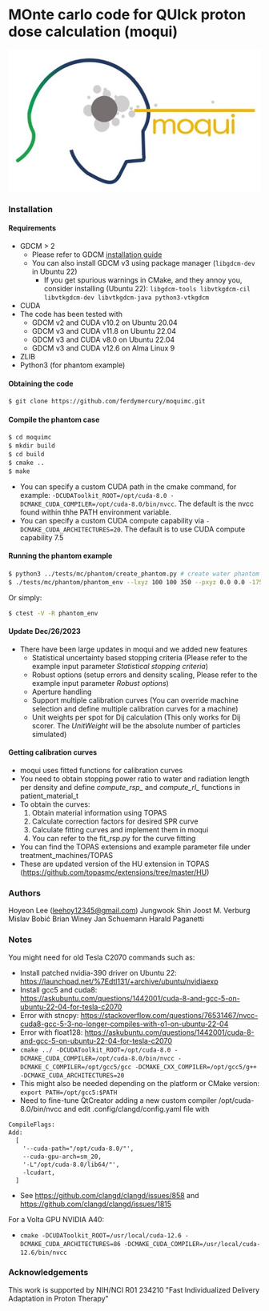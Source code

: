 MOnte carlo code for QUIck proton dose calculation (moqui)
==========================================================

<img src="images/moqui_logo.jpg">

### Installation
#### Requirements
- GDCM > 2
  - Please refer to GDCM [installation guide](https://sourceforge.net/projects/gdcm/)
  - You can also install GDCM v3 using package manager (`libgdcm-dev` in Ubuntu 22)
    - If you get spurious warnings in CMake, and they annoy you, consider installing (Ubuntu 22): `libgdcm-tools libvtkgdcm-cil libvtkgdcm-dev libvtkgdcm-java python3-vtkgdcm`
- CUDA
- The code has been tested with
  - GDCM v2 and CUDA v10.2 on Ubuntu 20.04
  - GDCM v3 and CUDA v11.8 on Ubuntu 22.04
  - GDCM v3 and CUDA v8.0 on Ubuntu 22.04
  - GDCM v3 and CUDA v12.6 on Alma Linux 9
- ZLIB
- Python3 (for phantom example)

#### Obtaining the code
```bash
$ git clone https://github.com/ferdymercury/moquimc.git
```

#### Compile the phantom case
```bash
$ cd moquimc
$ mkdir build
$ cd build
$ cmake ..
$ make
```
- You can specify a custom CUDA path in the cmake command, for example: `-DCUDAToolkit_ROOT=/opt/cuda-8.0 -DCMAKE_CUDA_COMPILER=/opt/cuda-8.0/bin/nvcc`. The default is the nvcc found within thhe PATH environment variable.
- You can specify a custom CUDA compute capability via `-DCMAKE_CUDA_ARCHITECTURES=20`. The default is to use CUDA compute capability 7.5

#### Running the phantom example
```bash
$ python3 ../tests/mc/phantom/create_phantom.py # create water phantom in /tmp/, you need to install numpy
$ ./tests/mc/phantom/phantom_env --lxyz 100 100 350 --pxyz 0.0 0.0 -175 --nxyz 200 200 350 --spot_energy 200.0 0.0 --spot_position 0 0 0.5 --spot_size 30.0 30.0 --histories 100000 --phantom_path /tmp/water_phantom.raw --output_prefix ./ --gpu_id 0 > ./log.out
```

Or simply:
```bash
$ ctest -V -R phantom_env
```

#### Update Dec/26/2023
- There have been large updates in moqui and we added new features
  - Statistical uncertainty based stopping criteria (Please refer to the example input parameter *Statistical stopping criteria*)
  - Robust options (setup errors and density scaling, Please refer to the example input parameter *Robust options*)
  - Aperture handling
  - Support multiple calibration curves (You can override machine selection and define multiple calibration curves for a machine)
  - Unit weights per spot for Dij calculation (This only works for Dij scorer. The *UnitWeight* will be the absolute number of particles simulated)

#### Getting calibration curves
- moqui uses fitted functions for calibration curves
- You need to obtain stopping power ratio to water and radiation length per density and define *compute_rsp_* and *compute_rl_* functions in patient_material_t
- To obtain the curves:
  1. Obtain material information using TOPAS
  2. Calculate correction factors for desired SPR curve
  3. Calculate fitting curves and implement them in moqui
  4. You can refer to the fit_rsp.py for the curve fitting
- You can find the TOPAS extensions and example parameter file under treatment_machines/TOPAS
- These are updated version of the HU extension in TOPAS (https://github.com/topasmc/extensions/tree/master/HU)


### Authors
Hoyeon Lee (leehoy12345@gmail.com)
Jungwook Shin
Joost M. Verburg
Mislav Bobić
Brian Winey
Jan Schuemann
Harald Paganetti


### Notes
You might need for old Tesla C2070 commands such as:
- Install patched nvidia-390 driver on Ubuntu 22: https://launchpad.net/%7Edtl131/+archive/ubuntu/nvidiaexp
- Install gcc5 and cuda8: https://askubuntu.com/questions/1442001/cuda-8-and-gcc-5-on-ubuntu-22-04-for-tesla-c2070
- Error with stncpy: https://stackoverflow.com/questions/76531467/nvcc-cuda8-gcc-5-3-no-longer-compiles-with-o1-on-ubuntu-22-04
- Error with float128: https://askubuntu.com/questions/1442001/cuda-8-and-gcc-5-on-ubuntu-22-04-for-tesla-c2070
- `cmake ../ -DCUDAToolkit_ROOT=/opt/cuda-8.0 -DCMAKE_CUDA_COMPILER=/opt/cuda-8.0/bin/nvcc -DCMAKE_C_COMPILER=/opt/gcc5/gcc -DCMAKE_CXX_COMPILER=/opt/gcc5/g++ -DCMAKE_CUDA_ARCHITECTURES=20`
- This might also be needed depending on the platform or CMake version: `export PATH=/opt/gcc5:$PATH`
- Need to fine-tune QtCreator adding a new custom compiler /opt/cuda-8.0/bin/nvcc and edit .config/clangd/config.yaml file with
```
CompileFlags:
Add:
  [
    '--cuda-path="/opt/cuda-8.0/"',
    --cuda-gpu-arch=sm_20,
    '-L"/opt/cuda-8.0/lib64/"',
    -lcudart,
  ]
```
- See https://github.com/clangd/clangd/issues/858 and https://github.com/clangd/clangd/issues/1815

For a Volta GPU NVIDIA A40:
- `cmake -DCUDAToolkit_ROOT=/usr/local/cuda-12.6 -DCMAKE_CUDA_ARCHITECTURES=86 -DCMAKE_CUDA_COMPILER=/usr/local/cuda-12.6/bin/nvcc`

### Acknowledgements
This work is supported by NIH/NCI R01 234210 "Fast Individualized Delivery Adaptation in Proton Therapy"


